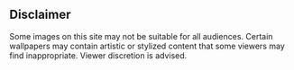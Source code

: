 ## Disclaimer

Some images on this site may not be suitable for all audiences. Certain wallpapers may contain artistic or stylized content that some viewers may find inappropriate. Viewer discretion is advised.